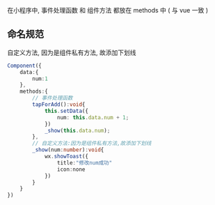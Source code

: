 在小程序中, 事件处理函数 和 组件方法 都放在 methods 中 ( 与 vue 一致 )

## 命名规范

自定义方法, 因为是组件私有方法, 故添加下划线

```ts
Component({
	data:{
		num:1
	},
	methods:{
		// 事件处理函数
		tapForAdd():void{
			this.setData({
				num: this.data.num + 1;
			})
			_show(this.data.num);
		},
		// 自定义方法:因为是组件私有方法,故添加下划线
		_show(num:number):void{
			wx.showToast({
				title:"修改num成功"
				icon:none
			})
		}
	}
})
```


